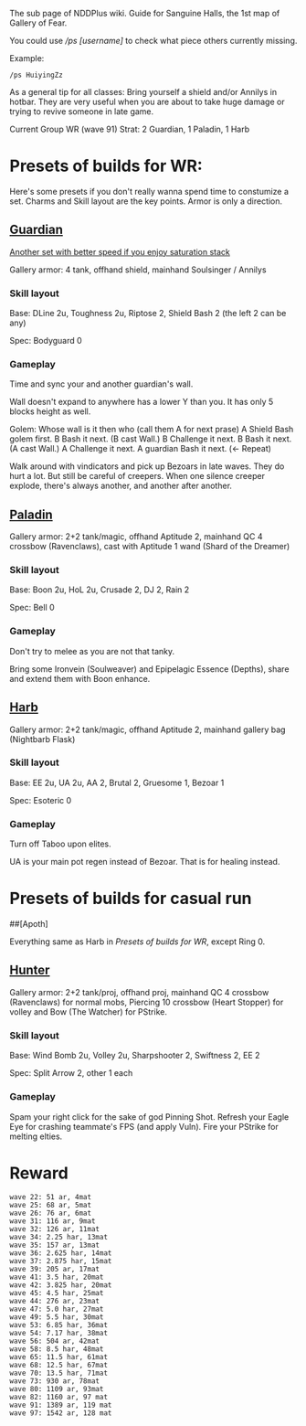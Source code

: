 The sub page of NDDPlus wiki. Guide for Sanguine Halls, the 1st map of Gallery of Fear.

You could use */ps [username]* to check what piece others currently missing.

Example:

	/ps HuiyingZz

As a general tip for all classes: Bring yourself a shield and/or Annilys in hotbar. They are very useful when you are about to take huge damage or trying to revive someone in late game.

Current Group WR (wave 91) Strat: 2 Guardian, 1 Paladin, 1 Harb

# Presets of builds for WR:

  Here's some presets if you don't really wanna spend time to constumize a set.
  Charms and Skill layout are the key points. Armor is only a direction.

## [Guardian](https://www.ohthemisery.tk/builder/m=None&o=Blackblood%20Coagulant-3&h=Stonewrought%20Helmet-3&c=Crimson%20Ribcage-3&l=Mycelic%20Skin-3&b=Shrouded%20Sabatons-3&charm=Arc-_Aegis-4-W,Swi-efense-2-W,Sed-efense-3-W,Ser-ineage-3-W)

[Another set with better speed if you enjoy saturation stack](https://www.ohthemisery.tk/builder/m=None&o=Hexborn%20Shard-3&h=Stonewrought%20Helmet-3&c=Hycenea's%20Chains-3&l=Core-Injected%20Safety%20Suit-3&b=Aether%20Threads-3&charm=Arc-_Aegis-4-W,Swi-efense-2-W,Sed-efense-3-W,Ser-ineage-3-W)

Gallery armor: 4 tank, offhand shield, mainhand Soulsinger / Annilys

### Skill layout

Base: DLine 2u, Toughness 2u, Riptose 2, Shield Bash 2 (the left 2 can be any)

Spec: Bodyguard 0

### Gameplay

Time and sync your and another guardian's wall.

Wall doesn't expand to anywhere has a lower Y than you. It has only 5 blocks height as well.

Golem: Whose wall is it then who (call them A for next prase) A Shield Bash golem first. B Bash it next. (B cast Wall.) B Challenge it next. B Bash it next. (A cast Wall.) A Challenge it next. A guardian Bash it next. (<- Repeat)

Walk around with vindicators and pick up Bezoars in late waves. They do hurt a lot. But still be careful of creepers. When one silence creeper explode, there's always another, and another after another.

## [Paladin](https://www.ohthemisery.tk/builder/m=EX%20Prismatic%20Blade-3&o=Timerift%20Stave-3&h=Sanguine%20Hood-3&c=EX%20Archmage's%20Vestment-3&l=Circuit%20Breaker-3&b=Energized%20Enclosure-3&charm=Aut-illery-3-C,Zoe-c_Geas-2-C,Dis-diance-3-C,Swi-diance-3-C,Les-diance-1-C)

Gallery armor: 2+2 tank/magic, offhand Aptitude 2, mainhand QC 4 crossbow (Ravenclaws), cast with Aptitude 1 wand (Shard of the Dreamer)

### Skill layout

Base: Boon 2u, HoL 2u, Crusade 2, DJ 2, Rain 2

Spec: Bell 0

### Gameplay

Don't try to melee as you are not that tanky.

Bring some Ironvein (Soulweaver) and Epipelagic Essence (Depths), share and extend them with Boon enhance.

## [Harb](https://www.ohthemisery.tk/builder/m=Hexbound%20Elixir-3&o=Wolfsblood%20Tome-3&h=Stonewrought%20Helmet-3&c=Silver%20Vestment-3&l=Aradian%20Secrecy-3&b=Energized%20Enclosure-3&charm=Ove-_Flask-2-A,Hea-_Forge-3-A,Exp-sanity-3-A,Exp-illery-3-A,Les-illery-1-A)

Gallery armor: 2+2 tank/magic, offhand Aptitude 2, mainhand gallery bag (Nightbarb Flask)

### Skill layout

Base: EE 2u, UA 2u, AA 2, Brutal 2, Gruesome 1, Bezoar 1

Spec: Esoteric 0

### Gameplay

Turn off Taboo upon elites.

UA is your main pot regen instead of Bezoar. That is for healing instead.

# Presets of builds for casual run

##[Apoth]

Everything same as Harb in *Presets of builds for WR*, except Ring 0.

## [Hunter](https://www.ohthemisery.tk/builder/m=Oneiro%20Mavros-3&o=Silvari%20Coin-3&h=Falling%20Blades-3&c=Timepiece%20Plate-3&l=Laboratory%20Apron-3&b=Dichen%20Resolve-3&charm=Har-s_Roar-3-S,Fra-_Shaft-1-S,Dra-'s_Eye-2-S,Sha-sman's-3-S,Emp-acious-3-S)

Gallery armor: 2+2 tank/proj, offhand proj, mainhand QC 4 crossbow (Ravenclaws) for normal mobs, Piercing 10 crossbow (Heart Stopper) for volley and Bow (The Watcher) for PStrike.

### Skill layout

Base: Wind Bomb 2u, Volley 2u, Sharpshooter 2, Swiftness 2, EE 2

Spec: Split Arrow 2, other 1 each

### Gameplay

Spam your right click for the sake of god Pinning Shot.
Refresh your Eagle Eye for crashing teammate's FPS (and apply Vuln).
Fire your PStrike for melting elties.

# Reward

	wave 22: 51 ar, 4mat
	wave 25: 68 ar, 5mat 
	wave 26: 76 ar, 6mat
	wave 31: 116 ar, 9mat
	wave 32: 126 ar, 11mat
	wave 34: 2.25 har, 13mat 
	wave 35: 157 ar, 13mat
	wave 36: 2.625 har, 14mat 
	wave 37: 2.875 har, 15mat 
	wave 39: 205 ar, 17mat
	wave 41: 3.5 har, 20mat 
	wave 42: 3.825 har, 20mat 
	wave 45: 4.5 har, 25mat 
	wave 44: 276 ar, 23mat
	wave 47: 5.0 har, 27mat 
	wave 49: 5.5 har, 30mat 
	wave 53: 6.85 har, 36mat 
	wave 54: 7.17 har, 38mat
	wave 56: 504 ar, 42mat
	wave 58: 8.5 har, 48mat 
	wave 65: 11.5 har, 61mat 
	wave 68: 12.5 har, 67mat 
	wave 70: 13.5 har, 71mat 
	wave 73: 930 ar, 78mat
	wave 80: 1109 ar, 93mat 
	wave 82: 1160 ar, 97 mat
	wave 91: 1389 ar, 119 mat
	wave 97: 1542 ar, 128 mat
